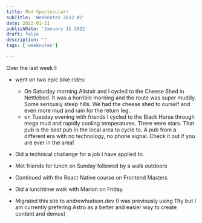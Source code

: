 ```yaml
---
title: Mud Spectacular!
subTitle: 'Weeknotes 2022 #2'
date: 2022-01-11
publishDate: 'January 11 2022'
draft: false
description: ""
tags: ['weeknotes']

---
```


Over the last week I:

- went on two epic bike rides:
	- On Saturday morning Alistair and I cycled to the Cheese Shed in Nettlebed. It was a horrible morning and the route was super muddy. Some seriously steep hills. We had the cheese shed to ourself and even more mud and rain for the return leg.
	- on Tuesday evening with friends I cycled to the Black Horse through mega mud and rapidly cooling temperatures. There were stars. That pub is the best pub in the local area to cycle to. A pub from a different era with no technology, no phone signal. Check it out if you are ever in the area!

- Did a technical challange for a job I have applied to.
- Met friends for lunch on Sunday followed by a walk outdoors
- Continued with the React Native course on Frontend Masters
- Did a lunchtime walk with Marion on Friday.
- Migrated this site to andrewhudson.dev (I was previously using 11ty but I am currently prefering Astro as a better and easier way to create content and demos)
